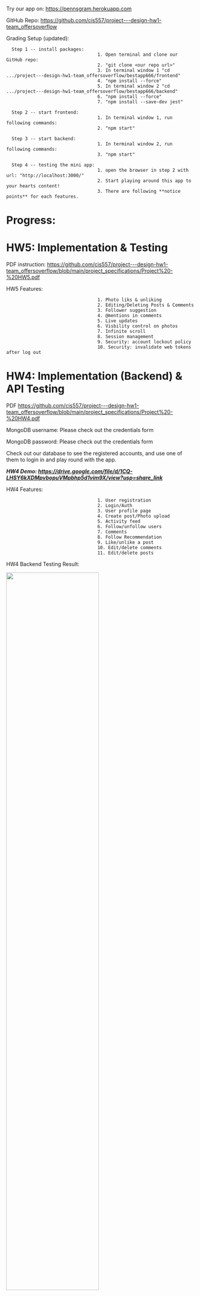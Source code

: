 Try our app on: https://pennsgram.herokuapp.com

GitHub Repo: https://github.com/cis557/project---design-hw1-team_offersoverflow

Grading Setup (updated):

      Step 1 -- install packages: 
                                      1. Open terminal and clone our GitHub repo:
                                      2. "git clone <our repo url>"
                                      3. In terminal window 1 "cd .../project---design-hw1-team_offersoverflow/bestapp666/frontend" 
                                      4. "npm install --force"
                                      5. In terminal window 2 "cd .../project---design-hw1-team_offersoverflow/bestapp666/backend" 
                                      6. "npm install --force"
                                      7. "npm install --save-dev jest"
                                       
      Step 2 -- start frontend:  
                                      1. In terminal window 1, run following commands: 
                                      2. "npm start"
                                      
      Step 3 -- start backend:  
                                      1. In terminal window 2, run following commands:
                                      3. "npm start"
                               
      Step 4 -- testing the mini app:  
                                      1. open the browser in step 2 with url: "http://localhost:3000/"
                                      2. Start playing around this app to your hearts content! 
                                      3. There are following **notice points** for each features.

# Progress:
# HW5: Implementation & Testing
PDF instruction: https://github.com/cis557/project---design-hw1-team_offersoverflow/blob/main/project_specifications/Project%20-%20HW5.pdf

HW5 Features:

                                      1. Photo liks & unliking
                                      2. Editing/Deleting Posts & Comments
                                      3. Follower suggestion
                                      4. @mentions in comments
                                      5. Live updates
                                      6. Visbility control on photos
                                      7. Infinite scroll
                                      8. Session management
                                      9. Security: account lockout policy
                                      10. Security: invalidate web tokens after log out

# HW4: Implementation (Backend) & API Testing
PDF https://github.com/cis557/project---design-hw1-team_offersoverflow/blob/main/project_specifications/Project%20-%20HW4.pdf

MongoDB username: Please check out the credentials form

MongoDB password: Please check out the credentials form

Check out our database to see the registered accounts, and use one of them to login in and play round with the app.

***HW4 Demo: https://drive.google.com/file/d/1CQ-LHSY6kXDMpvbopuVMpbhp5d1vim9X/view?usp=share_link***

HW4 Features:

                                      1. User registration
                                      2. Login/Auth
                                      3. User profile page
                                      4. Create post/Photo upload
                                      5. Activity feed
                                      6. Follow/unfollow users
                                      7. Comments
                                      8. Follow Recommendation
                                      9. Like/unlike a post
                                      10. Edit/delete comments
                                      11. Edit/delete posts

HW4 Backend Testing Result:

<img width=70% height=70% src="https://user-images.githubusercontent.com/43593783/205434917-8312088e-0af8-44af-9954-0c61401eb9da.png">

# HW3: Implementation (View) & Unit Testing (Completed)
PDF instruction: https://github.com/cis557/project---design-hw1-team_offersoverflow/blob/main/project_specifications/Project%20-%20HW3.pdf

***HW3 Demo: https://drive.google.com/file/d/1CK2IBO49mhrhXFM6HybLWf3il4PG6swY/view?usp=share_link***

<img src="images/TestCoverage.png" width=70% height=70%>

HW3 Features:

                                      1. Like & unlike posts on both user pages and feed page
                                          - check the changes on the like list for any action performed
                                      2. Post & edit & delete comments on a post on both user pages and feed page
                                          - check the changes on the comment list for any action performed
                                      3. Edit & delete posts on the logged-in user's page
                                          - try update and delete
                                      4. Follower suggestions
                                          - Two users are following the same 3 users, they will appear in follower suggestions
                                      5. Mention another user in comments
                                          - click the @ to direct to the user page.

# HW2: Implementation (View) & UI Testing (Completed)
PDF instruction: https://github.com/cis557/project---design-hw1-team_offersoverflow/blob/main/project_specifications/Project%20-%20HW2.pdf

HW2 Features:

                                      1. User Reigstration
                                          - use an online media link for avatar
                                      2. Login/Auth
                                          - use your registered account (username/password)
                                          - or use one of those: curry, obama, elon (find the usernames and passwords from the db.json file)
                                          - try non-existing usernames or wrong password
                                      4. User Profile Page
                                          - view your followers/followings 
                                          - view your posts
                                          - upload a post
                                      5. Create a Post
                                          - click profile picture or username on the top right dark nav bar.
                                          - upload a local file or use an online media link, add description
                                      6. Activity Feed
                                          - see the most recent posts from each of your followings
                                          - change your followings and see the updates in feed page
                                          - click their profile pictures to visit their profile pages
                                      7. Search/Follow/Unfollow Users
                                          - try to search one of these usernames: dog, pig, curry, obama, elon, trump
                                          - try to search non-existing usernames
                                          - follow/unfollow users and see the updates

**Notice:** The navbar on the top is only for grading and development purposes, and it will be removed in the final version.

# HW1: Architecture Design (Completed)
PDF instruction: https://github.com/cis557/project---design-hw1-team_offersoverflow/blob/main/project_specifications/Project%20-%20HW1.pdf

Photo&amp;Video-sharing Social Network APP -  UI & Frontend; 

User Story Point Scale: 1 point = 8 hours/person

Figma UI: https://www.figma.com/file/p2u4b7FHO5W7OtodvFqyIc/HW1-Wireframe-%26-Prototype?node-id=0%3A1

RESTful API on Swaggerhub: https://app.swaggerhub.com/apis/offersoverflow/OfferOverflow_Penngram/1.0.0

RESTful API Documentation: https://app.swaggerhub.com/apis-docs/offersoverflow/OfferOverflow_Penngram/1.0.0

